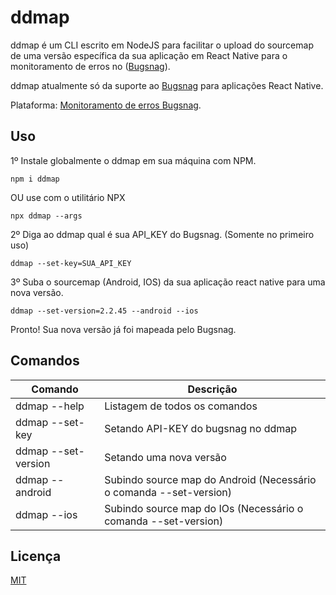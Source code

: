 # ddmap

ddmap é um CLI escrito em NodeJS para facilitar o upload do sourcemap de uma versão específica da sua aplicação em React Native para o monitoramento de erros no ([Bugsnag](https://www.bugsnag.com/)).

ddmap atualmente só da suporte ao [Bugsnag](https://www.bugsnag.com/) para aplicações React Native.

Plataforma: [Monitoramento de erros Bugsnag](https://www.bugsnag.com/).

## Uso

1º Instale globalmente o ddmap em sua máquina com NPM.
``` 
npm i ddmap
```
OU use com o utilitário NPX

```
npx ddmap --args
```

2º Diga ao ddmap qual é sua API_KEY do Bugsnag. (Somente no primeiro uso) 
```
ddmap --set-key=SUA_API_KEY
```

3º Suba o sourcemap (Android, IOS) da sua aplicação react native para uma nova versão.
```
ddmap --set-version=2.2.45 --android --ios
```

Pronto! Sua nova versão já foi mapeada pelo Bugsnag.

## Comandos

| Comando  | Descrição  |
|---|---|
| ddmap --help  | Listagem de todos os comandos  |
| ddmap --set-key  | Setando API-KEY do bugsnag no ddmap  |
| ddmap --set-version | Setando uma nova versão  |
| ddmap --android | Subindo source map do Android (Necessário o comanda --set-version) |
| ddmap --ios | Subindo source map do IOs (Necessário o comanda --set-version) |

## Licença
[MIT](https://choosealicense.com/licenses/mit/)

